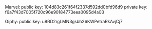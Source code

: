 Marvel:
public key: 104d83c261f64f2337d592dd0bfd96d9
private key: f6a7f43d7005f720c96e90184773eea0095d4a03

Giphy:
public key: u8RD2rgLMN3gsbh26KWPetraRkAvjCj7
